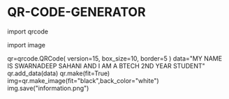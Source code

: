 # QR-CODE-GENERATOR

import qrcode

import image

qr=qrcode.QRCode(
    version=15,
    box_size=10,
    border=5
    )
data="MY NAME IS SWARNADEEP SAHANI AND I AM A BTECH 2ND YEAR STUDENT"
qr.add_data(data)
qr.make(fit=True)
img=qr.make_image(fit="black",back_color="white")
img.save("information.png")
